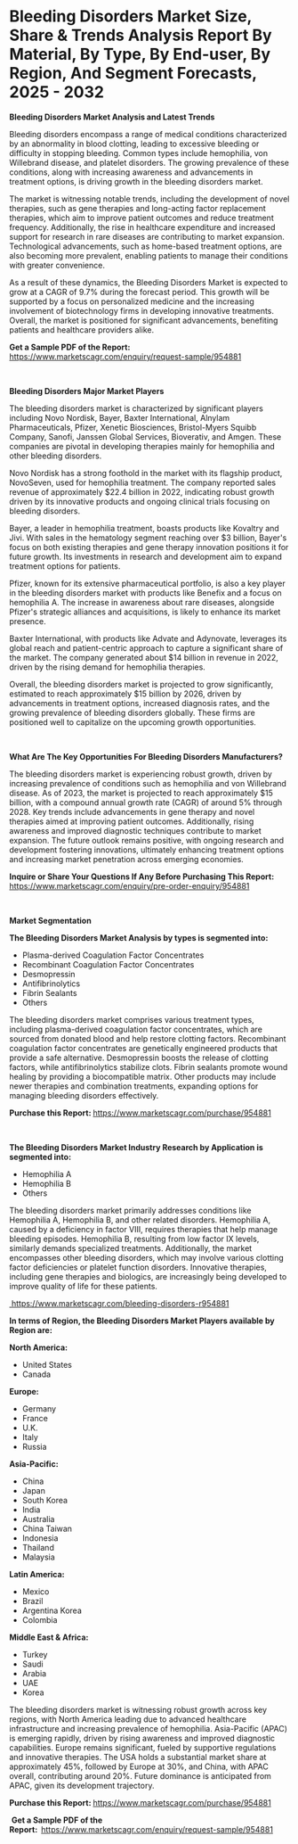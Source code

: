 <p><h1>Bleeding Disorders Market Size, Share & Trends Analysis Report By Material, By Type, By End-user, By Region, And Segment Forecasts, 2025 - 2032</h1></p><p><strong>Bleeding Disorders Market Analysis and Latest Trends</strong></p>
<p><p>Bleeding disorders encompass a range of medical conditions characterized by an abnormality in blood clotting, leading to excessive bleeding or difficulty in stopping bleeding. Common types include hemophilia, von Willebrand disease, and platelet disorders. The growing prevalence of these conditions, along with increasing awareness and advancements in treatment options, is driving growth in the bleeding disorders market.</p><p>The market is witnessing notable trends, including the development of novel therapies, such as gene therapies and long-acting factor replacement therapies, which aim to improve patient outcomes and reduce treatment frequency. Additionally, the rise in healthcare expenditure and increased support for research in rare diseases are contributing to market expansion. Technological advancements, such as home-based treatment options, are also becoming more prevalent, enabling patients to manage their conditions with greater convenience.</p><p>As a result of these dynamics, the Bleeding Disorders Market is expected to grow at a CAGR of 9.7% during the forecast period. This growth will be supported by a focus on personalized medicine and the increasing involvement of biotechnology firms in developing innovative treatments. Overall, the market is positioned for significant advancements, benefiting patients and healthcare providers alike.</p></p>
<p><strong>Get a Sample PDF of the Report:&nbsp;</strong> <a href="https://www.marketscagr.com/enquiry/request-sample/954881?utm_campaign=3540&utm_medium=2&utm_source=Github&utm_content=ia&utm_term=18042025&utm_id=bleeding-disorders">https://www.marketscagr.com/enquiry/request-sample/954881</a></p>
<p>&nbsp;</p>
<p><strong>Bleeding Disorders Major Market Players</strong></p>
<p><p>The bleeding disorders market is characterized by significant players including Novo Nordisk, Bayer, Baxter International, Alnylam Pharmaceuticals, Pfizer, Xenetic Biosciences, Bristol-Myers Squibb Company, Sanofi, Janssen Global Services, Bioverativ, and Amgen. These companies are pivotal in developing therapies mainly for hemophilia and other bleeding disorders.</p><p>Novo Nordisk has a strong foothold in the market with its flagship product, NovoSeven, used for hemophilia treatment. The company reported sales revenue of approximately $22.4 billion in 2022, indicating robust growth driven by its innovative products and ongoing clinical trials focusing on bleeding disorders.</p><p>Bayer, a leader in hemophilia treatment, boasts products like Kovaltry and Jivi. With sales in the hematology segment reaching over $3 billion, Bayer's focus on both existing therapies and gene therapy innovation positions it for future growth. Its investments in research and development aim to expand treatment options for patients.</p><p>Pfizer, known for its extensive pharmaceutical portfolio, is also a key player in the bleeding disorders market with products like Benefix and a focus on hemophilia A. The increase in awareness about rare diseases, alongside Pfizer's strategic alliances and acquisitions, is likely to enhance its market presence.</p><p>Baxter International, with products like Advate and Adynovate, leverages its global reach and patient-centric approach to capture a significant share of the market. The company generated about $14 billion in revenue in 2022, driven by the rising demand for hemophilia therapies.</p><p>Overall, the bleeding disorders market is projected to grow significantly, estimated to reach approximately $15 billion by 2026, driven by advancements in treatment options, increased diagnosis rates, and the growing prevalence of bleeding disorders globally. These firms are positioned well to capitalize on the upcoming growth opportunities.</p></p>
<p>&nbsp;</p>
<p><strong>What Are The Key Opportunities For Bleeding Disorders Manufacturers?</strong></p>
<p><p>The bleeding disorders market is experiencing robust growth, driven by increasing prevalence of conditions such as hemophilia and von Willebrand disease. As of 2023, the market is projected to reach approximately $15 billion, with a compound annual growth rate (CAGR) of around 5% through 2028. Key trends include advancements in gene therapy and novel therapies aimed at improving patient outcomes. Additionally, rising awareness and improved diagnostic techniques contribute to market expansion. The future outlook remains positive, with ongoing research and development fostering innovations, ultimately enhancing treatment options and increasing market penetration across emerging economies.</p></p>
<p><strong>Inquire or Share Your Questions If Any Before Purchasing This Report:</strong> <a href="https://www.marketscagr.com/enquiry/pre-order-enquiry/954881?utm_campaign=3540&utm_medium=2&utm_source=Github&utm_content=ia&utm_term=18042025&utm_id=bleeding-disorders">https://www.marketscagr.com/enquiry/pre-order-enquiry/954881</a></p>
<p>&nbsp;</p>
<p><strong>Market Segmentation</strong></p>
<p><strong>The Bleeding Disorders Market Analysis by types is segmented into:</strong></p>
<p><ul><li>Plasma-derived Coagulation Factor Concentrates</li><li>Recombinant Coagulation Factor Concentrates</li><li>Desmopressin</li><li>Antifibrinolytics</li><li>Fibrin Sealants</li><li>Others</li></ul></p>
<p><p>The bleeding disorders market comprises various treatment types, including plasma-derived coagulation factor concentrates, which are sourced from donated blood and help restore clotting factors. Recombinant coagulation factor concentrates are genetically engineered products that provide a safe alternative. Desmopressin boosts the release of clotting factors, while antifibrinolytics stabilize clots. Fibrin sealants promote wound healing by providing a biocompatible matrix. Other products may include newer therapies and combination treatments, expanding options for managing bleeding disorders effectively.</p></p>
<p><strong>Purchase this Report:&nbsp;</strong><a href="https://www.marketscagr.com/purchase/954881?utm_campaign=3540&utm_medium=2&utm_source=Github&utm_content=ia&utm_term=18042025&utm_id=bleeding-disorders">https://www.marketscagr.com/purchase/954881</a></p>
<p>&nbsp;</p>
<p><strong>The Bleeding Disorders Market Industry Research by Application is segmented into:</strong></p>
<p><ul><li>Hemophilia A</li><li>Hemophilia B</li><li>Others</li></ul></p>
<p><p>The bleeding disorders market primarily addresses conditions like Hemophilia A, Hemophilia B, and other related disorders. Hemophilia A, caused by a deficiency in factor VIII, requires therapies that help manage bleeding episodes. Hemophilia B, resulting from low factor IX levels, similarly demands specialized treatments. Additionally, the market encompasses other bleeding disorders, which may involve various clotting factor deficiencies or platelet function disorders. Innovative therapies, including gene therapies and biologics, are increasingly being developed to improve quality of life for these patients.</p></p>
<p><a href="https://www.marketscagr.com/bleeding-disorders-r954881?utm_campaign=3540&utm_medium=2&utm_source=Github&utm_content=ia&utm_term=18042025&utm_id=bleeding-disorders">&nbsp;https://www.marketscagr.com/bleeding-disorders-r954881</a></p>
<p><strong>In terms of Region, the Bleeding Disorders Market Players available by Region are:</strong></p>
<p>
    <p> <strong> North America: </strong>
        <ul>
            <li>United States</li>
            <li>Canada</li>
        </ul>
        </p> 
    <p> <strong> Europe: </strong>
        <ul>
            <li>Germany</li>
            <li>France</li>
            <li>U.K.</li>
            <li>Italy</li>
            <li>Russia</li>
        </ul>
        </p> 
    <p> <strong> Asia-Pacific: </strong>
        <ul>
            <li>China</li>
            <li>Japan</li>
            <li>South Korea</li>
            <li>India</li>
            <li>Australia</li>
            <li>China Taiwan</li>
            <li>Indonesia</li>
            <li>Thailand</li>
            <li>Malaysia</li>
        </ul>
        </p> 
    <p> <strong> Latin America: </strong>
        <ul>
            <li>Mexico</li>
            <li>Brazil</li>
            <li>Argentina Korea</li>
            <li>Colombia</li>
        </ul>
        </p> 
    <p> <strong> Middle East & Africa: </strong>
        <ul>
            <li>Turkey</li>
            <li>Saudi</li>
            <li>Arabia</li>
            <li>UAE</li>
            <li>Korea</li>
        </ul>
    </p>
    </p>
<p><p>The bleeding disorders market is witnessing robust growth across key regions, with North America leading due to advanced healthcare infrastructure and increasing prevalence of hemophilia. Asia-Pacific (APAC) is emerging rapidly, driven by rising awareness and improved diagnostic capabilities. Europe remains significant, fueled by supportive regulations and innovative therapies. The USA holds a substantial market share at approximately 45%, followed by Europe at 30%, and China, with APAC overall, contributing around 20%. Future dominance is anticipated from APAC, given its development trajectory.</p></p>
<p><strong>Purchase this Report: </strong><a href="https://www.marketscagr.com/purchase/954881?utm_campaign=3540&utm_medium=2&utm_source=Github&utm_content=ia&utm_term=18042025&utm_id=bleeding-disorders">https://www.marketscagr.com/purchase/954881</a></p>
<p>&nbsp;<strong>Get a Sample PDF of the Report:&nbsp;&nbsp;</strong><a href="https://www.marketscagr.com/enquiry/request-sample/954881?utm_campaign=3540&utm_medium=2&utm_source=Github&utm_content=ia&utm_term=18042025&utm_id=bleeding-disorders">https://www.marketscagr.com/enquiry/request-sample/954881</a></p>
<p><strong></strong></p>
<p><p></p><p></p><p></p></p>